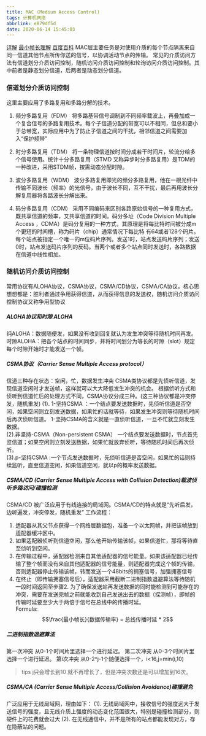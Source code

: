 ```yaml
---
title: MAC (Medium Access Control)
tags: 计算机网络
abbrlink: e879df5d
date: 2020-06-14 15:45:03
---
```


[详解](https://blog.csdn.net/N1neDing/article/details/80718885)
[最小帧长理解](https://www.cnblogs.com/aixin0813/p/3310040.html)
[百度百科](https://baike.baidu.com/item/CSMA/CA/10898090?noadapt=1)
MAC层主要任务是对使用介质的每个节点隔离来自同一信道其他节点所传你送的信号，以协调活动节点的传输。 常见的介质访问方法有信道划分介质访问控制，随机访问介质访问控制和轮询访问介质访问控制。其中前者是静态划分信道，后两者是动态划分信道。
 <!-- more -->
### 信道划分介质访问控制
这里主要应用了多路复用和多路分解的技术。
1. 频分多路复用（FDM）
将多路基带信号调制到不同频率载波上，再叠加成一个复合信号的多路复用技术。每个子信道分配的带宽可以不相同，但总和要小于总带宽，实际应用中为了防止子信道之间的干扰，相邻信道之间需要加入“保护频带”

2. 时分多路复用（TDM）
将一条物理信道按时间分成若干时间片，轮流分给多个信号使用。统计十分多路复用（STMD 又称异步时分多路复用）是TDM的一种改进，采用STDM帧，按需动态分配时隙。

3. 波分多路复用（WDM）
波分多路复用即光的频分多路复用，他在一根光纤中传输不同波长（频率）的光信号，由于波长不同，互不干扰，最后再用波长分解复用器将各路波长分解出来。

4. 码分多路复用（CDM）
采用不同编码来区别各路原始信号的一种复用方式，既共享信道的频率，又共享信道的时间。码分多址（Code Division Multiple Access ，CDMA）是码分复用的一种方式，其原理是将每比特时间被分成m个更短的时间槽，称为码片（chip）通常情况下每比特 有64或者128个码片。每个站点被指定一个唯一的m位码片序列。发送1时，站点发送码片序列；发送0时，站点发送码片序列的反码。当两个或者多个站点同时发送时，各路数据在信道中线性相加。

### 随机访问介质访问控制
常用协议有ALOHA协议，CSMA协议，CSMA/CD协议，CSMA/CA协议。核心思想想都是：胜利者通过争用获得信道，从而获得信息的发送权，随机访问介质访问控制协议又称争用型协议

##### ALOHA协议和时隙 ALOHA
纯ALOHA：数据随便发，如果没有收到回复就认为发生冲突等待随机时间再发。<br>
时隙ALOHA：把各个站点的时间同步，并将时间划分为等长的时隙（slot）规定每个时隙开始时才能发送一个帧。

##### CSMA协议（Carrier Sense Multiple Access protocol）
信道三种存在状态：空闲，忙，数据发生冲突
CSMA类协议都是先侦听信道，发现信道空闲时才发送帧，这样就可以大大降低发生冲突的机会。
根据侦听方式和侦听到信道忙后的处理方式不同，CSMA协议分成三种。(这三种协议都是冲突停发，随机重发)
(1). 1-坚持CSMA ：一个结点要发送数据时，先侦听信道是否空闲，如果空闲则立刻发送数据，如果忙的话就等待，如果发生冲突则等待随机时间后再次侦听信道。
1-坚持CSMA的含义就是一直侦听信道，一旦不忙就立刻发生数据。<br>
(2).非坚持-CSMA（Non-persistent CSMA） 一个结点要发送数据时，节点首先监信道；如果空闲则立刻发送数据，如果忙就放弃侦听，等待随机时间后再次侦听。<br>
(3).p-坚持CSMA :一个节点发送数据时，先侦听信道是否空闲，如果忙的话则持续监听，直至信道空闲，如果信道空闲，就以p的概率发送数据。<br>

##### CSMA/CD (Carrier Sense Multiple Access with Collision Detection)载波侦听多路访问/碰撞检测

CSMA/CD 被广泛应用于有线连接的局域网。CSMA/CD的特点就是“先听后发，边听遍发，冲突停发，随机重发”
工作流程：
1. 适配器从其父节点获得一个网络层数据包，准备一个以太网帧，并把该帧放到适配器缓冲区中。
2. 如果适配器侦听到信道空闲，那么他开始传输该帧，如果信道忙，那将等待直至侦听到空闲。
3. 在传输过程中，适配器检测来自其他适配器的信号能量。如果该适配器已经传输了整个帧而没有来自其他适配器的信号能量，则适配器完成这个帧的传输，否则适配器停止传输该帧，转而发送一个48bits的拥塞信号，加强拥塞信号
4. 在终止（即传输拥塞信号后），适配器采用截断二进制指数退避算法等待随机一段时间返回至步骤2. 
为了确保发送站再发送数据的同时能检测到可能存在的冲突，需要在发送完帧之前就能收到自己发送出去的数据（探测帧），即帧的传输时延要至少大于两倍于信号在总线中的传播时延。<br>
Formula:
$$\frac{最小帧长}{数据传输率} = 总线传播时延  * 2$$

##### 二进制指数退避算法	
第一次冲突 从0-1个时间片里选择一个进行延迟。
第二次冲突 从0-3个时间片里选择一个进行延迟。
第i次冲突 从0-2^j-1个随便选择一个，i<16,j=min(i,10) 
> tips j只会增长到10 就不再增长了，但是冲突次数还是可以增加到16次。


##### CSMA/CA (Carrier Sense Multiple Access/Collision Avoidance)碰撞避免
广泛应用于无线局域网，理由如下：
(1). 无线局域网中，接收信号的强度远大于发送信号的强度，且无线介质上强度的动态变化范围很大，特别是碰撞检测部分，则硬件上的花费就会过大
(2). 在无线通信中，并不是所有的站点都能发现对方，存在隐蔽站的问题。
